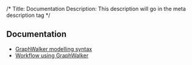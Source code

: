 /*
Title: Documentation
Description: This description will go in the meta description tag
*/

## Documentation

* [GraphWalker modelling syntax](/pico/docs/gw_model_syntax)
* [Workflow using GraphWalker](/pico/docs/workflow)
